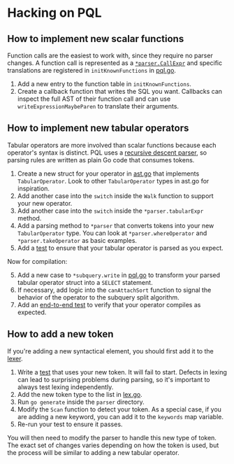 # Hacking on PQL

## How to implement new scalar functions

Function calls are the easiest to work with,
since they require no parser changes.
A function call is represented as a [`*parser.CallExpr`][]
and specific translations are registered
in `initKnownFunctions` in [pql.go](pql.go).

1.  Add a new entry to the function table in `initKnownFunctions`.
2.  Create a callback function that writes the SQL you want.
    Callbacks can inspect the full AST of their function call
    and can use `writeExpressionMaybeParen` to translate their arguments.

[`*parser.CallExpr`]: https://pkg.go.dev/github.com/runreveal/pql/parser#CallExpr

## How to implement new tabular operators

Tabular operators are more involved than scalar functions
because each operator's syntax is distinct.
PQL uses a [recursive descent parser][],
so parsing rules are written as plain Go code that consumes tokens.

1.  Create a new struct for your operator in [ast.go](parser/ast.go)
    that implements `TabularOperator`.
    Look to other `TabularOperator` types in ast.go
    for inspiration.
2.  Add another case into the `switch` inside the `Walk` function
    to support your new operator.
3.  Add another case into the `switch` inside the `*parser.tabularExpr` method.
4.  Add a parsing method to `*parser`
    that converts tokens into your new `TabularOperator` type.
    You can look at `*parser.whereOperator` and `*parser.takeOperator`
    as basic examples.
5.  Add a [test](parser/parser_test.go)
    to ensure that your tabular operator is parsed as you expect.

Now for compilation:

5.  Add a new case to `*subquery.write` in [pql.go](pql.go)
    to transform your parsed tabular operator struct into a `SELECT` statement.
6.  If necessary, add logic into the `canAttachSort` function
    to signal the behavior of the operator to the subquery split algorithm.
7.  Add an [end-to-end test](testdata/Goldens/README.md)
    to verify that your operator compiles as expected.

[recursive descent parser]: https://en.wikipedia.org/wiki/Recursive_descent_parser

## How to add a new token

If you're adding a new syntactical element, you should first add it to the [lexer](parser/lex.go).

1.  Write a [test](parser/lex_test.go) that uses your new token.
    It will fail to start.
    Defects in lexing can lead to surprising problems during parsing,
    so it's important to always test lexing independently.
2.  Add the new token type to the list in [lex.go](parser/lex.go).
3.  Run `go generate` inside the `parser` directory.
4.  Modify the `Scan` function to detect your token.
    As a special case, if you are adding a new keyword,
    you can add it to the `keywords` map variable.
5.  Re-run your test to ensure it passes.

You will then need to modify the parser to handle this new type of token.
The exact set of changes varies depending on how the token is used,
but the process will be similar to adding a new tabular operator.
